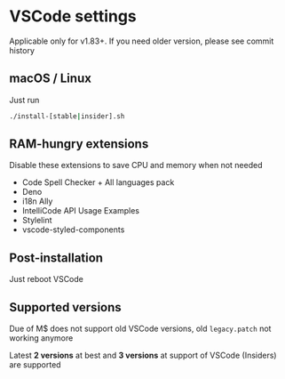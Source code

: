 # VSCode settings

Applicable only for v1.83+. If you need older version, please see commit history

## macOS / Linux

Just run

```sh
./install-[stable|insider].sh
```

## RAM-hungry extensions

Disable these extensions to save CPU and memory when not needed

- Code Spell Checker + All languages pack
- Deno
- i18n Ally
- IntelliCode API Usage Examples
- Stylelint
- vscode-styled-components

## Post-installation

Just reboot VSCode

## Supported versions

Due of M$ does not support old VSCode versions, old `legacy.patch` not working anymore

Latest **2 versions** at best and **3 versions** at support of VSCode (Insiders) are supported
